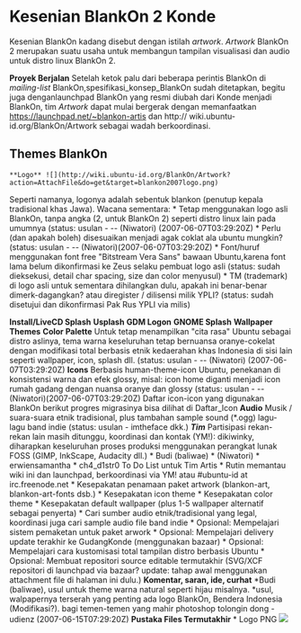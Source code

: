 # Kesenian BlankOn 2 Konde

Kesenian BlankOn kadang disebut dengan istilah *artwork*. *Artwork* BlankOn 2 merupakan suatu usaha untuk membangun tampilan visualisasi dan audio untuk distro linux BlankOn 2.

**Proyek Berjalan**
Setelah ketok palu dari beberapa perintis BlankOn di *mailing-list* BlankOn, ​spesifikasi_konsep_BlankOn sudah ditetapkan, begitu juga dengan ​launchpad
BlankOn yang resmi diubah dari Konde menjadi BlankOn, tim *Artwork* dapat mulai bergerak dengan memanfaatkan ​https://launchpad.net/~blankon-artis dan ​http://
wiki.ubuntu-id.org/BlankOn/Artwork sebagai wadah berkoordinasi.

## Themes BlankOn
`**Logo** ![](​http://wiki.ubuntu-id.org/BlankOn/Artwork?action=AttachFile&do=get&target=blankon2007logo.png)`

Seperti namanya, logonya adalah sebentuk blankon (penutup kepala tradisional khas Jawa). Wacana sementara:
    * Tetap menggunakan logo asli BlankOn, tanpa angka (2, untuk BlankOn 2) seperti distro linux lain pada umumnya (status: usulan - -- (Niwatori)
      (2007-06-07T03:29:20Z)
    * Perlu (dan apakah boleh) disesuaikan menjadi agak coklat ala ubuntu mungkin? (status: usulan - -- (Niwatori)(2007-06-07T03:29:20Z)
    * Font/huruf menggunakan font free "Bitstream Vera Sans" bawaan Ubuntu,karena font lama belum dikonfirmasi ke Zeus selaku pembuat logo asli
      (status: sudah dieksekusi, detail char spacing, size dan color menyusul)
    * TM (trademark) di logo asli untuk sementara dihilangkan dulu, apakah ini benar-benar dimerk-dagangkan? atau diregister / dilisensi milik YPLI?
      (status: sudah disetujui dan dikonfirmasi Pak Rus YPLI via milis)

**Install/LiveCD Splash**
**Usplash**
**GDM Logon**
**GNOME Splash**
**Wallpaper**
**Themes**
**Color Palette**
Untuk tetap menampilkan "cita rasa" Ubuntu sebagai distro aslinya, tema warna keseluruhan tetap bernuansa oranye-cokelat dengan modifikasi total berbasis
etnik kedaerahan khas Indonesia di sisi lain seperti wallpaper, icon, splash dll. (status: usulan - -- (Niwatori) (2007-06-07T03:29:20Z)
**Icons**
Berbasis human-theme-icon Ubuntu, penekanan di konsistensi warna dan efek glossy, misal: icon home diganti menjadi icon rumah gadang dengan nuansa oranye
dan glossy (status: usulan - -- (Niwatori)(2007-06-07T03:29:20Z)
Daftar icon-icon yang digunakan BlankOn berikut progres migrasinya bisa dilihat di ​Daftar_Icon
**Audio**
Musik / suara-suara etnik tradisional, plus tambahan sample sound (*.ogg) lagu-lagu band indie (status: usulan - imtheface dkk.)
***Tim***
Partisipasi rekan-rekan lain masih ditunggu, koordinasi dan kontak (YM!): dikiwinky, diharapkan keseluruhan proses produksi menggunakan perangkat lunak
FOSS (GIMP, InkScape, Audacity dll.)
    * Budi (baliwae)
    * (Niwatori)
    * erwiensamantha
    * ch4_d1str0
To Do List untuk Tim Artis
    * Rutin memantau wiki ini dan launchpad, berkoordinasi via YM! atau
      #ubuntu-id at irc.freenode.net
    * Kesepakatan penamaan paket artwork (blankon-art, blankon-art-fonts dsb.)
    * Kesepakatan icon theme
    * Kesepakatan color theme
    * Kesepakatan default wallpaper (plus 1-5 wallpaper alternatif sebagai
      penyerta)
    * Cari sumber audio etnik/tradisional yang legal, koordinasi juga cari
      sample audio file band indie
    * Opsional: Mempelajari sistem pemaketan untuk paket arwork
    * Opsional: Mempelajari delivery update terakhir ke GudangKonde
      (menggunakan bazaar)
    * Opsional: Mempelajari cara kustomisasi total tampilan distro berbasis
      Ubuntu
    * Opsional: Membuat repositori source editable termutakhir (SVG/XCF
      repositori di launchpad via bazaar? update: tahap awal menggunakan
      attachment file di halaman ini dulu.)
**Komentar, saran, ide, curhat**
     *Budi (baliwae), usul untuk theme warna natural seperti hijau misalnya.
     *usul, walpapernya terserah yang penting ada logo BlankOn, Bendera Indonesia (Modifikasi?). bagi temen-temen yang mahir photoshop
     tolongin dong - udienz (2007-06-15T07:29:20Z)
**Pustaka Files Termutakhir**
    * ​Logo PNG ![](http://wiki.ubuntu-id.org/BlankOn/Artwork?action=AttachFile&do=get&target=blankon2007logo.png)